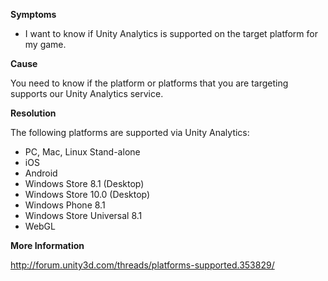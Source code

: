 

**Symptoms**


- I want to know if Unity Analytics is supported on the target platform for my game.



**Cause**



You need to know if the platform or platforms that you are targeting supports our Unity Analytics service.



**Resolution**



The following platforms are supported via Unity Analytics:


- PC, Mac, Linux Stand-alone
- iOS
- Android
- Windows Store 8.1 (Desktop)
- Windows Store 10.0 (Desktop)
- Windows Phone 8.1
- Windows Store Universal 8.1
- WebGL



**More Information**



http://forum.unity3d.com/threads/platforms-supported.353829/

